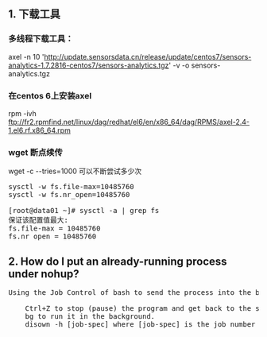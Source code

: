 ## 1. 下载工具
### 多线程下载工具：
axel -n 10 'http://update.sensorsdata.cn/release/update/centos7/sensors-analytics-1.7.2816-centos7/sensors-analytics.tgz' -v -o sensors-analytics.tgz
### 在centos 6上安装axel
rpm -ivh ftp://fr2.rpmfind.net/linux/dag/redhat/el6/en/x86_64/dag/RPMS/axel-2.4-1.el6.rf.x86_64.rpm
### wget 断点续传
wget -c --tries=1000 可以不断尝试多少次



<pre>
sysctl -w fs.file-max=10485760
sysctl -w fs.nr_open=10485760

[root@data01 ~]# sysctl -a | grep fs
保证该配置值最大:
fs.file-max = 10485760
fs.nr_open = 10485760
</pre>


## 2. How do I put an already-running process under nohup?
	
<pre>
Using the Job Control of bash to send the process into the background:

    Ctrl+Z to stop (pause) the program and get back to the shell.
    bg to run it in the background.
    disown -h [job-spec] where [job-spec] is the job number (like %1 for the first running job; find about your number with the jobs command) so that the job isn't killed when the terminal
</pre>
